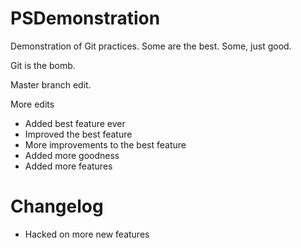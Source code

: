 PSDemonstration
===============

Demonstration of Git practices.  Some are the best.  Some, just good.

Git is the bomb.

Master branch edit.

More edits

- Added best feature ever
- Improved the best feature
- More improvements to the best feature
- Added more goodness
- Added more features

Changelog
=========
- Hacked on more new features
